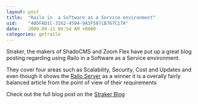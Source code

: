 ```yaml
---
layout: post
title:  "Railo in  a Software as a Service environment"
uid:	"48DFAD1C-3162-4594-9A3F5871B767C17A"
date:   2009-09-11 04:54 AM +0000
categories: getrailo
---
```

<p>Straker, the makers of ShadoCMS and Zoom Flex have put up a great blog posting regarding using Railo in a Software as a Service environment.</p>
<p>They cover four areas such as Scalability, Security, Cost and Updates and even though it shows the <a href="http://www.getrailo.org/index.cfm/download/">Railo Server</a> as a winner it is a overally fairly balanced article from the point of view of their requirements</p>
<p>Check out the full blog post on the <a href="http://www.shadocms.com/shadozoom/company/blog/2009/why-railo-kicks-butt-for-coldfusion-based-saas.cfm">Straker Blog</a></p>